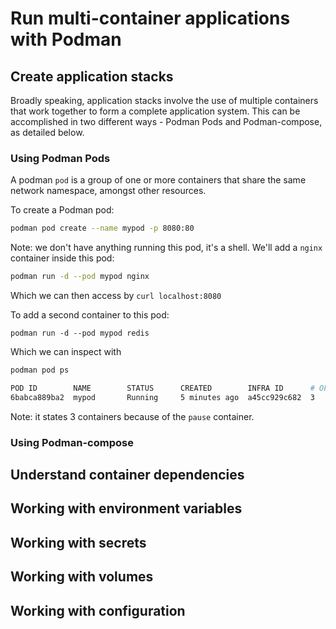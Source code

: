 # Run multi-container applications with Podman

## Create application stacks

Broadly speaking, application stacks involve the use of multiple containers that work together to form a complete application system. This can be accomplished in two different ways - Podman Pods and Podman-compose, as detailed below.

### Using Podman Pods

A podman `pod` is a group of one or more containers that share the same network namespace, amongst other resources.

To create a Podman pod:

```bash
podman pod create --name mypod -p 8080:80
```

Note: we don't have anything running this pod, it's a shell.  We'll add a `nginx` container inside this pod:

```bash
podman run -d --pod mypod nginx
```

Which we can then access by `curl localhost:8080`

To add a second container to this pod:

`podman run -d --pod mypod redis`

Which we can inspect with

```bash
podman pod ps

POD ID        NAME        STATUS      CREATED        INFRA ID      # OF CONTAINERS
6babca889ba2  mypod       Running     5 minutes ago  a45cc929c682  3
```

Note: it states 3 containers because of the `pause` container.  

### Using Podman-compose

## Understand container dependencies

## Working with environment variables

## Working with secrets

## Working with volumes

## Working with configuration
